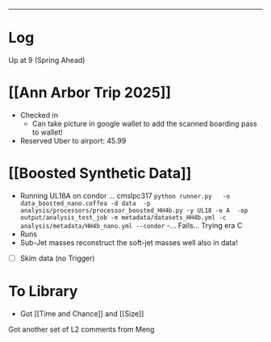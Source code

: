 


---

# Log

Up at 9 (Spring Ahead)

# [[Ann Arbor Trip 2025]]
- Checked in
	- Can take picture in google wallet to add the scanned boarding pass to wallet! 
- Reserved Uber to airport:  45.99


# [[Boosted Synthetic Data]]
- Running UL18A on condor ... cmslpc317
	`python runner.py   -o data_boosted_nano.coffea -d data  -p analysis/processors/processor_boosted_HH4b.py -y UL18 -e A  -op output/analysis_test_job -m metadata/datasets_HH4b.yml -c analysis/metadata/HH4b_nano.yml --condor`
-... Fails... Trying era C
- Runs
- Sub-Jet masses reconstruct the soft-jet masses well also in data!
- [ ] Skim data (no Trigger)


# To Library
- Got [[Time and Chance]] and [[Size]] 

Got another set of L2 comments from Meng






